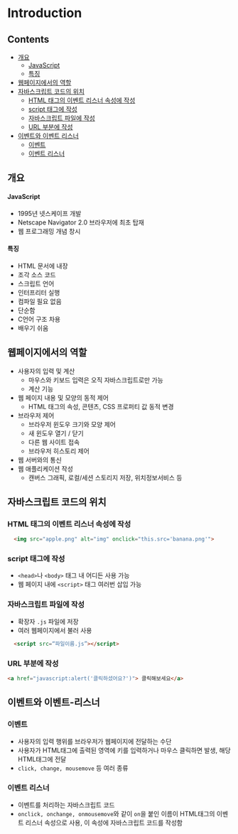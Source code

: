 Introduction
============

Contents
--------

-	[개요](#개요)
	-	[JavaScript](#javascript)
	-	[특징](#특징)
-	[웹페이지에서의 역할](#웹페이지에서의-역할)
-	[자바스크립트 코드의 위치](#자바스크립트-코드의-위치)
	-	[HTML 태그의 이벤트 리스너 속성에 작성](#html-태그의-이벤트-리스너-속성에-작성)
	-	[script 태그에 작성](#script-태그에-작성)
	-	[자바스크립트 파일에 작성](#자바스크립트-파일에-작성)
	-	[URL 부분에 작성](#url-부분에-작성)
-	[이벤트와 이벤트 리스너](#이벤트와-이벤트-리스너)
	-	[이벤트](#이벤트)
	-	[이벤트 리스너](#이벤트-리스너)

개요
----

#### JavaScript

-	1995년 넷스케이프 개발
-	Netscape Navigator 2.0 브라우저에 최초 탑재
-	웹 프로그래밍 개념 창시

#### 특징

-	HTML 문서에 내장
-	조각 소스 코드
-	스크립트 언어
-	인터프리터 실행
-	컴파일 필요 없음
-	단순함
-	C언어 구조 차용
-	배우기 쉬움

웹페이지에서의 역할
-------------------

-	사용자의 입력 및 계산
	-	마우스와 키보드 입력은 오직 자바스크립트로만 가능
	-	계산 기능
-	웹 페이지 내용 및 모양의 동적 제어
	-	HTML 태그의 속성, 콘텐츠, CSS 프로퍼티 값 동적 변경
-	브라우저 제어
	-	브라우저 윈도우 크기와 모양 제어
	-	새 윈도우 열기 / 닫기
	-	다른 웹 사이트 접속
	-	브라우저 히스토리 제어
-	웹 서버와의 통신
-	웹 애플리케이션 작성
	-	캔버스 그래픽, 로컬/세션 스토리지 저장, 위치정보서비스 등

자바스크립트 코드의 위치
------------------------

### HTML 태그의 이벤트 리스너 속성에 작성

```html
  <img src="apple.png" alt="img" onclick="this.src='banana.png'">
```

### script 태그에 작성

-	`<head>`나 `<body>` 태그 내 어디든 사용 가능
-	웹 페이지 내에 `<script>` 태그 여러번 삽입 가능

### 자바스크립트 파일에 작성

-	확장자 `.js` 파일에 저장
-	여러 웹페이지에서 불러 사용

```HTML
  <script src=“파일이름.js”></script>
```

### URL 부분에 작성

```HTML
<a href="javascript:alert('클릭하셨어요?')"> 클릭해보세요</a>
```

이벤트와 이벤트-리스너
----------------------

### 이벤트

-	사용자의 입력 행위를 브라우저가 웹페이지에 전달하는 수단
-	사용자가 HTML태그에 출력된 영역에 키를 입력하거나 마우스 클릭하면 발생, 해당 HTML태그에 전달
-	`click, change, mousemove` 등 여러 종류

### 이벤트 리스너

-	이벤트를 처리하는 자바스크립트 코드
-	`onclick, onchange, onmousemove`와 같이 `on`을 붙인 이름이 HTML태그의 이벤트 리스너 속성으로 사용, 이 속성에 자바스크립트 코드를 작성함
